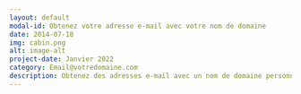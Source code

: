 ```yaml
---
layout: default
modal-id: Obtenez votre adresse e-mail avec votre nom de domaine
date: 2014-07-18
img: cabin.png
alt: image-alt
project-date: Janvier 2022
category: Email@votredomaine.com
description: Obtenez des adresses e-mail avec un nom de domaine personnalisé pour tous vos employés et configurez des groupes de messagerie pour différents services, en quelques étapes simples. Des fonctionnalités telles que les alias d'e-mail et de domaine vous aident à gérer vos domaines personnalisés comme un pro.
---
```


